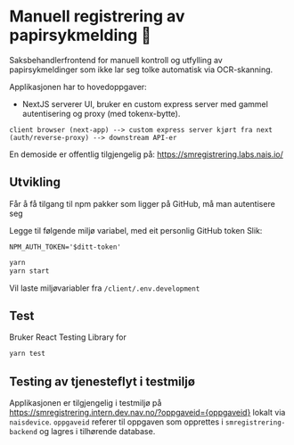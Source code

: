 # Manuell registrering av papirsykmelding 🧾

Saksbehandlerfrontend for manuell kontroll og utfylling av papirsykmeldinger som ikke lar seg tolke automatisk via OCR-skanning.

Applikasjonen har to hovedoppgaver:

-   NextJS serverer UI, bruker en custom express server med gammel autentisering og proxy (med tokenx-bytte).

`client browser (next-app) --> custom express server kjørt fra next (auth/reverse-proxy) --> downstream API-er`

En demoside er offentlig tilgjengelig på: https://smregistrering.labs.nais.io/

## Utvikling

Får å få tilgang til npm pakker som ligger på GitHub, må man autentisere seg

Legge til følgende miljø variabel, med eit personlig GitHub token
Slik:

```
NPM_AUTH_TOKEN='$ditt-token'
```

```bash
yarn
yarn start
```

Vil laste miljøvariabler fra `/client/.env.development`

## Test

Bruker React Testing Library for

```bash
yarn test
```

## Testing av tjenesteflyt i testmiljø

Applikasjonen er tilgjengelig i testmiljø på https://smregistrering.intern.dev.nav.no/?oppgaveid={oppgaveid} lokalt via `naisdevice`. `oppgaveid` referer til oppgaven som opprettes i `smregistrering-backend` og lagres i tilhørende database.
